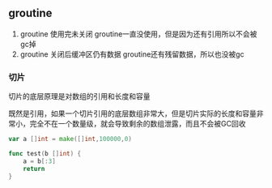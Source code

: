## groutine 
1. groutine 使用完未关闭
	groutine一直没使用，但是因为还有引用所以不会被gc掉
2. groutine 关闭后缓冲区仍有数据
	groutine还有残留数据，所以也没被gc

### 切片
切片的底层原理是对数组的引用和长度和容量

既然是引用，如果一个切片引用的底层数组非常大，但是切片实际的长度和容量非常小，完全不在一个数量级，就会导致剩余的数组泄露，而且不会被GC回收

```go
var a []int = make([]int,100000,0)

func test(b []int) {
    a = b[:3]        
    return
}
```